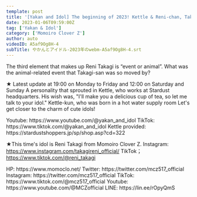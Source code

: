 ```yaml
---
template: post
title: '[Yakan and Idol] The beginning of 2023! Kettle & Reni-chan, Takagi Reni #4'
date: 2023-01-06T09:59:00Z
tag: ['Yakan & Idol']
category: ['Momoiro Clover Z']
author: auto 
videoID: A5af9Og8H-4
subTitle: やかんとアイドル-2023年のwebm-A5af9Og8H-4.srt
---
```

The third element that makes up Reni Takagi is “event or animal”.
What was the animal-related event that Takagi-san was so moved by?

★ Latest update at 19:00 on Monday to Friday and 12:00 on Saturday and Sunday
A personality that sprouted in Kettle, who works at Stardust headquarters.
His wish was, "I'll make you a delicious cup of tea, so let me talk to your idol."
Kettle-kun, who was born in a hot water supply room
Let's get closer to the charm of cute idols!

<Kettle and Idol>
Youtube: https://www.youtube.com/@yakan_and_idol
TikTok: https://www.tiktok.com/@yakan_and_idol
Kettle provided: https://stardustshoppers.jp/sp/shop.asp?cd=322

★This time's idol is Reni Takagi from Momoiro Clover Z.
<Reni Takagi>
Instagram: https://www.instagram.com/takagireni_official/
TikTok；https://www.tiktok.com/@reni_takagi

<Momoiro Clover Z>
HP: https://www.momoclo.net/
Twitter: https://twitter.com/mcz517_official
Instagram: https://twitter.com/mcz517_official
TikTok: https://www.tiktok.com/@mcz517_official
Youtube: https://www.youtube.com/@MCZofficial
LINE: https://lin.ee/rOpyQmS

